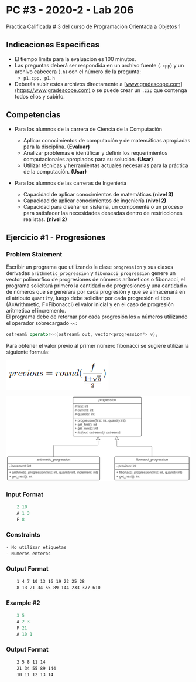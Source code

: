 # PC #3 - 2020-2 - Lab 206

Practica Calificada # 3 del curso de Programación Orientada a Objetos 1

## Indicaciones Especificas
- El tiempo límite para la evaluación es 100 minutos.
- Las preguntas deberá ser respondida en un archivo fuente (`.cpp`) y un archivo cabecera (`.h`) con el número de la pregunta:
    - `p1.cpp, p1.h`
- Deberás subir estos archivos directamente a [www.gradescope.com](https://www.gradescope.com) o se puede crear un `.zip` que contenga todos ellos y subirlo.

## Competencias
- Para los alumnos de la carrera de Ciencia de la Computación
    - Aplicar conocimientos de computación y de matemáticas apropiadas para la disciplina. **(Evaluar)**
    - Analizar problemas e identificar y definir los requerimientos computacionales apropiados para su solución. **(Usar)**
    - Utilizar técnicas y herramientas actuales necesarias para la práctica de la computación. **(Usar)**

- Para los alumnos de las carreras de Ingeniería
    - Capacidad de aplicar conocimientos de matemáticas **(nivel 3)**
    - Capacidad de aplicar conocimientos de ingeniería **(nivel 2)**
    - Capacidad para diseñar un sistema, un componente o un proceso para satisfacer las necesidades deseadas dentro de restricciones realistas. **(nivel 2)**

## Ejercicio #1 - Progresiones

### Problem Statement
Escribir un programa que utilizando la clase `progression` y sus clases derivadas `arithmetic_progression` y `fibonacci_progression` genere un vector polimorfico de progresiones de números arítmeticos o fibonacci, el programa solicitará primero la cantidad `m` de progresiones y una cantidad `n` de números que se generara por cada progresión y que se almacenará en el atributo `quantity`, luego debe solicitar por cada progresión el tipo (A=Arithmetic, F=Fibonacci) el valor inicial y en el caso de progresión aritmetica el incremento.  
El programa debe de retornar por cada progresión los `n` números utilizando el operador sobrecargado `<<`:

```cpp
ostream& operator<<(ostream& out, vector<progression*> v);
```

Para obtener el valor previo al primer número fibonacci se sugiere utilizar la siguiente formula:

![fibonacci](previous_fibonacci.png)

![progression](progression.png)

### Input Format
```cpp
    2 10
    A 1 3
    F 8
```
### Constraints
```bash
- No utilizar etiquetas
- Numeros enteros
```
### Output Format
```bash
    1 4 7 10 13 16 19 22 25 28
    8 13 21 34 55 89 144 233 377 610
```

### Example #2
```cpp
    3 5
    A 2 3
    F 21
    A 10 1
```
### Output Format
```bash
    2 5 8 11 14
    21 34 55 89 144
    10 11 12 13 14
```
